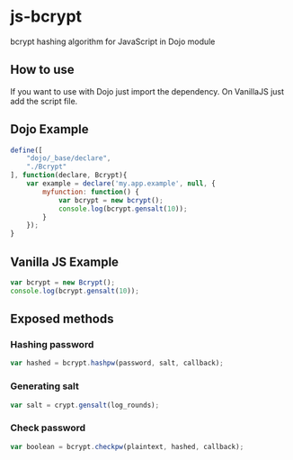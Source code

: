 # js-bcrypt
bcrypt hashing algorithm for JavaScript in Dojo module

## How to use

If you want to use with Dojo just import the dependency. On VanillaJS just add the script file.

## Dojo Example

```javascript
define([
	"dojo/_base/declare",
    "./Bcrypt"
], function(declare, Bcrypt){
	var example = declare('my.app.example', null, {
		myfunction: function() {
			var bcrypt = new bcrypt();
			console.log(bcrypt.gensalt(10));
		}
	});
}
```

## Vanilla JS Example
```javascript
var bcrypt = new Bcrypt();
console.log(bcrypt.gensalt(10));
```
## Exposed methods

### Hashing password
```javascript
var hashed = bcrypt.hashpw(password, salt, callback);
```
### Generating salt
```javascript
var salt = crypt.gensalt(log_rounds);
```
### Check password
```javascript
var boolean = bcrypt.checkpw(plaintext, hashed, callback);
```